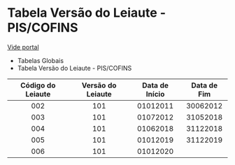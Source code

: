 # Tabela Versão do Leiaute - PIS/COFINS

[Vide portal](http://www.sped.fazenda.gov.br/spedtabelas/AppConsulta/publico/aspx/ConsultaTabelasExternas.aspx?CodSistema=SpedPisCofins)

- Tabelas Globais
- Tabela Versão do Leiaute - PIS/COFINS

|Código do Leiaute|Versão do Leiaute|Data de Início|Data de Fim|
|:---:|:---:|:---:|:---:|
|002|101|01012011|30062012|
|003|101|01072012|31052018|
|004|101|01062018|31122018|
|005|101|01012019|31122019|
|006|101|01012020||
